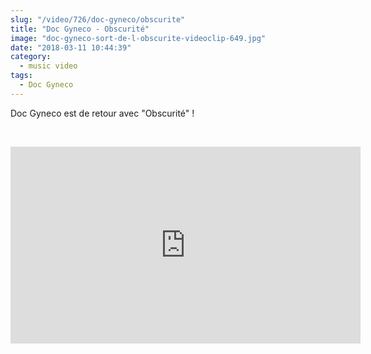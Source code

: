 ```yaml
--- 
slug: "/video/726/doc-gyneco/obscurite"
title: "Doc Gyneco - Obscurité"
image: "doc-gyneco-sort-de-l-obscurite-videoclip-649.jpg"
date: "2018-03-11 10:44:39"
category:
  - music video
tags:
  - Doc Gyneco
---
```

<p>Doc Gyneco est de retour avec "Obscurité" !</p><br/><p><iframe width="560" height="315" src="https://www.youtube.com/embed/dv8QmQsalJU" frameborder="0" allow="autoplay; encrypted-media" allowfullscreen></iframe></p>